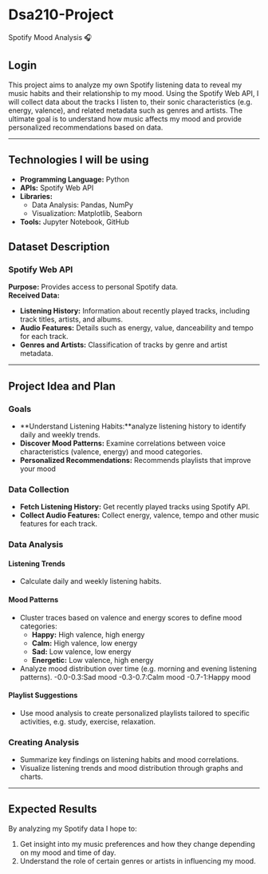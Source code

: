 # Dsa210-Project
Spotify Mood Analysis 🎧

## Login
This project aims to analyze my own Spotify listening data to reveal my music habits and their relationship to my mood. Using the Spotify Web API, I will collect data about the tracks I listen to, their sonic characteristics (e.g. energy, valence), and related metadata such as genres and artists. The ultimate goal is to understand how music affects my mood and provide personalized recommendations based on data.

---

## Technologies I will be using
- **Programming Language:** Python
- **APIs:** Spotify Web API
- **Libraries:**
  - Data Analysis: Pandas, NumPy
  - Visualization: Matplotlib, Seaborn
- **Tools:** Jupyter Notebook, GitHub

## Dataset Description
### Spotify Web API
**Purpose:** Provides access to personal Spotify data.  
**Received Data:**
- **Listening History:** Information about recently played tracks, including track titles, artists, and albums.
- **Audio Features:** Details such as energy, value, danceability and tempo for each track.
- **Genres and Artists:** Classification of tracks by genre and artist metadata.

- ---

## Project Idea and Plan
### Goals
- **Understand Listening Habits:**analyze listening history to identify daily and weekly trends.
- **Discover Mood Patterns:** Examine correlations between voice characteristics (valence, energy) and mood categories.
- **Personalized Recommendations:** Recommends playlists that improve your mood

### Data Collection
- **Fetch Listening History:** Get recently played tracks using Spotify API.
- **Collect Audio Features:** Collect energy, valence, tempo and other music features for each track.


### Data Analysis
#### **Listening Trends**
- Calculate daily and weekly listening habits.


#### **Mood Patterns**
- Cluster traces based on valence and energy scores to define mood categories:
  - **Happy:** High valence, high energy
  - **Calm:** High valence, low energy
  - **Sad:** Low valence, low energy
  - **Energetic:** Low valence, high energy
- Analyze mood distribution over time (e.g. morning and evening listening patterns).
-0.0-0.3:Sad mood
-0.3-0.7:Calm mood
-0.7-1:Happy mood
#### **Playlist Suggestions**
- Use mood analysis to create personalized playlists tailored to specific activities, e.g. study, exercise, relaxation.

### Creating Analysis
- Summarize key findings on listening habits and mood correlations.
- Visualize listening trends and mood distribution through graphs and charts.

---

## Expected Results
By analyzing my Spotify data I hope to:
1. Get insight into my music preferences and how they change depending on my mood and time of day.
2. Understand the role of certain genres or artists in influencing my mood.
